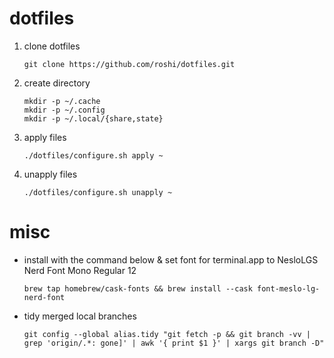 dotfiles
==========

1. clone dotfiles

   ```
   git clone https://github.com/roshi/dotfiles.git
   ```

2. create directory

   ```
   mkdir -p ~/.cache
   mkdir -p ~/.config
   mkdir -p ~/.local/{share,state}
   ```

3. apply files

   ```
   ./dotfiles/configure.sh apply ~
   ```

4. unapply files

   ```
   ./dotfiles/configure.sh unapply ~
   ```

misc
==========

- install with the command below & set font for terminal.app to NesloLGS Nerd Font Mono Regular 12

   ```
   brew tap homebrew/cask-fonts && brew install --cask font-meslo-lg-nerd-font
   ```

- tidy merged local branches

  ```
  git config --global alias.tidy "git fetch -p && git branch -vv | grep 'origin/.*: gone]' | awk '{ print $1 }' | xargs git branch -D"
  ```
